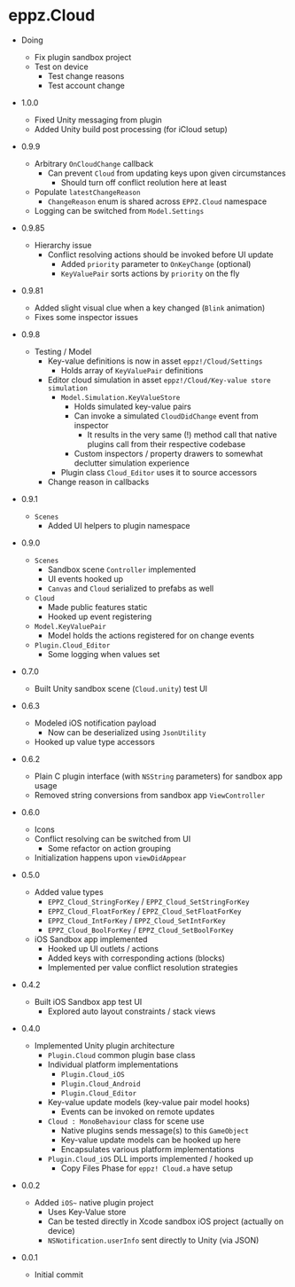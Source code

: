 # eppz.Cloud

* Doing

	+ Fix plugin sandbox project
	+ Test on device
		+ Test change reasons
		+ Test account change

* 1.0.0

	+ Fixed Unity messaging from plugin
	+ Added Unity build post processing (for iCloud setup)

* 0.9.9

	+ Arbitrary `OnCloudChange` callback
		+ Can prevent `Cloud` from updating keys upon given circumstances
			+ Should turn off conflict reolution here at least
	+ Populate `latestChangeReason`
		+ `ChangeReason` enum is shared across `EPPZ.Cloud` namespace
	+ Logging can be switched from `Model.Settings`

* 0.9.85

	+ Hierarchy issue
		+ Conflict resolving actions should be invoked before UI update
			+ Added `priority` parameter to `OnKeyChange` (optional)
			+ `KeyValuePair` sorts actions by `priority` on the fly

* 0.9.81



	+ Added slight visual clue when a key changed (`Blink` animation)
	+ Fixes some inspector issues

* 0.9.8

	+ Testing / Model
		+ Key-value definitions is now in asset `eppz!/Cloud/Settings`
			+ Holds array of `KeyValuePair` definitions
		+ Editor cloud simulation in asset `eppz!/Cloud/Key-value store simulation`
			+ `Model.Simulation.KeyValueStore`
				+ Holds simulated key-value pairs
				+ Can invoke a simulated `CloudDidChange` event from inspector
					+ It results in the very same (!) method call that native plugins call from their respective codebase
				+ Custom inspectors / property drawers to somewhat declutter simulation experience
			+ Plugin class `Cloud_Editor` uses it to source accessors
		+ Change reason in callbacks

* 0.9.1

	+ `Scenes`
		+ Added UI helpers to plugin namespace

* 0.9.0

	+ `Scenes`
		+ Sandbox scene `Controller` implemented
		+ UI events hooked up
		+ `Canvas` and `Cloud` serialized to prefabs as well
	+ `Cloud`
		+ Made public features static
		+ Hooked up event registering
	+ `Model.KeyValuePair`
		+ Model holds the actions registered for on change events
	+ `Plugin.Cloud_Editor`
		+ Some logging when values set

* 0.7.0

	+ Built Unity sandbox scene (`Cloud.unity`) test UI

* 0.6.3

	+ Modeled iOS notification payload
		+ Now can be deserialized using `JsonUtility`
	+ Hooked up value type accessors

* 0.6.2

	+ Plain C plugin interface (with `NSString` parameters) for sandbox app usage
	+ Removed string conversions from sandbox app `ViewController`

* 0.6.0

	+ Icons
	+ Conflict resolving can be switched from UI
		+ Some refactor on action grouping
	+ Initialization happens upon `viewDidAppear`

* 0.5.0

	+ Added value types
		+ `EPPZ_Cloud_StringForKey` / `EPPZ_Cloud_SetStringForKey`
		+ `EPPZ_Cloud_FloatForKey` / `EPPZ_Cloud_SetFloatForKey`
		+ `EPPZ_Cloud_IntForKey` / `EPPZ_Cloud_SetIntForKey`
		+ `EPPZ_Cloud_BoolForKey` / `EPPZ_Cloud_SetBoolForKey`
	+ iOS Sandbox app implemented
		+ Hooked up UI outlets / actions
		+ Added keys with corresponding actions (blocks)
		+ Implemented per value conflict resolution strategies

* 0.4.2

	+ Built iOS Sandbox app test UI
		+ Explored auto layout constraints / stack views

* 0.4.0

	+ Implemented Unity plugin architecture
		+ `Plugin.Cloud` common plugin base class
		+ Individual platform implementations
			+ `Plugin.Cloud_iOS`
			+ `Plugin.Cloud_Android`
			+ `Plugin.Cloud_Editor`
		+ Key-value update models (key-value pair model hooks)
			+ Events can be invoked on remote updates
		+ `Cloud : MonoBehaviour` class for scene use
			+ Native plugins sends message(s) to this `GameObject`
			+ Key-value update models can be hooked up here
			+ Encapsulates various platform implementations
		+ `Plugin.Cloud_iOS` DLL imports implemented / hooked up
			+ Copy Files Phase for `eppz! Cloud.a` have setup

* 0.0.2

	+ Added `iOS~` native plugin project 
		+ Uses Key-Value store
		+ Can be tested directly in Xcode sandbox iOS project (actually on device)
		+ `NSNotification.userInfo` sent directly to Unity (via JSON)

* 0.0.1

	+ Initial commit